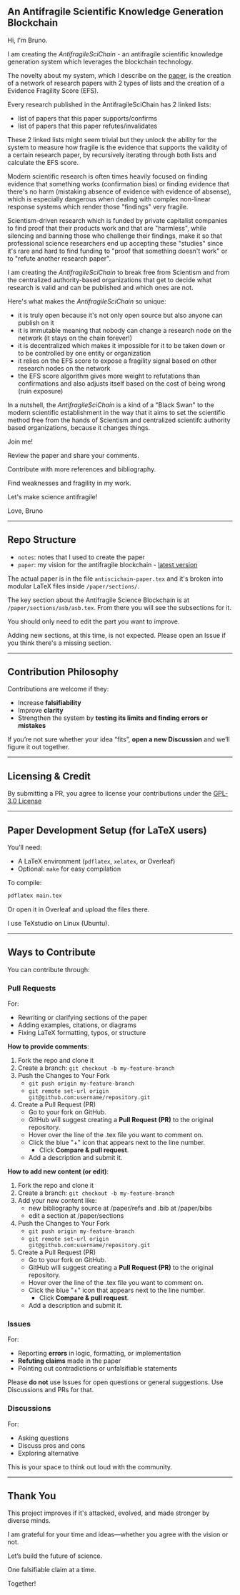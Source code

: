 ## An Antifragile Scientific Knowledge Generation Blockchain

Hi, I'm Bruno.

I am creating the *AntifragileSciChain* - an antifragile scientific knowledge generation system which leverages the blockchain technology.

The novelty about my system, which I describe on the [paper](https://github.com/w1ldrabb1t/antiscichain/blob/main/antiscichain-paper/antiscichain-paper.pdf), is the creation of a network of research papers with 2 types of lists and the creation of a Evidence Fragility Score (EFS).

Every research published in the AntifragileSciChain has 2 linked lists:
- list of papers that this paper supports/confirms
- list of papers that this paper refutes/invalidates

These 2 linked lists might seem trivial but they unlock the ability for the system to measure how fragile is the evidence that supports the validity of a certain research paper, by recursively iterating through both lists and calculate the EFS score.

Modern scientific research is often times heavily focused on finding evidence that something works (confirmation bias) or finding evidence that there's no harm (mistaking absence of evidence with evidence of absense), which is especially dangerous when dealing with complex non-linear response systems which render those "findings" very fragile. 

Scientism-driven research which is funded by private capitalist companies to find proof that their products work and that are "harmless", while silencing and banning those who challenge their findings, make it so that professional science researchers end up accepting these "studies" since it's rare and hard to find funding to "proof that something doesn't work" or to "refute another research paper".

I am creating the *AntifragileSciChain* to break free from Scientism and from the centralized authority-based organizations that get to decide what research is valid and can be published and which ones are not.

Here's what makes the *AntifragileSciChain* so unique:
- it is truly open because it's not only open source but also anyone can publish on it
- it is immutable meaning that nobody can change a research node on the network (it stays on the chain forever!)
- it is decentralized which makes it impossible for it to be taken down or to be controlled by one entity or organization
- it relies on the EFS score to expose a fragility signal based on other research nodes on the network
- the EFS score algorithm gives more weight to refutations than confirmations and also adjusts itself based on the cost of being wrong (ruin exposure)

In a nutshell, the *AntifragileSciChain* is a kind of a "Black Swan" to the modern scientific establishment in the way that it aims to set the scientific method free from the hands of Scientism and centralized scientifc authority based organizations, because it changes things. 

Join me! 

Review the paper and share your comments.

Contribute with more references and bibliography.

Find weaknesses and fragility in my work.

Let's make science antifragile!

Love,
Bruno 

---

## Repo Structure

- `notes`: notes that I used to create the paper
- `paper`: my vision for the antifragile blockchain - [latest version](https://github.com/w1ldrabb1t/antiscichain/blob/main/antiscichain-paper/antiscichain-paper.pdf)

The actual paper is in the file `antiscichain-paper.tex` and it's broken into modular LaTeX files inside `/paper/sections/`.

The key section about the Antifragile Science Blockchain is at `/paper/sections/asb/asb.tex`.
From there you will see the subsections for it.

You should only need to edit the part you want to improve.

Adding new sections, at this time, is not expected. 
Please open an Issue if you think there's a missing section.

---

## Contribution Philosophy

Contributions are welcome if they:
- Increase **falsifiability**
- Improve **clarity**
- Strengthen the system by **testing its limits and finding errors or mistakes**

If you’re not sure whether your idea “fits”, **open a new Discussion** and we’ll figure it out together.

---

## Licensing & Credit

By submitting a PR, you agree to license your contributions under the [GPL-3.0 License](./LICENSE)

---

## Paper Development Setup (for LaTeX users)

You’ll need:
- A LaTeX environment (`pdflatex`, `xelatex`, or Overleaf)
- Optional: `make` for easy compilation

To compile:
```bash
pdflatex main.tex
```

Or open it in Overleaf and upload the files there.

I use TeXstudio on Linux (Ubuntu).

---

## Ways to Contribute

You can contribute through:

### Pull Requests
For:
- Rewriting or clarifying sections of the paper
- Adding examples, citations, or diagrams
- Fixing LaTeX formatting, typos, or structure

**How to provide comments**:
1. Fork the repo and clone it
2. Create a branch: `git checkout -b my-feature-branch`
3. Push the Changes to Your Fork
    - `git push origin my-feature-branch`
    - `git remote set-url origin git@github.com:username/repository.git`
4. Create a Pull Request (PR)
    - Go to your fork on GitHub.
    - GitHub will suggest creating a **Pull Request (PR)** to the original repository.
    - Hover over the line of the .tex file you want to comment on.
    - Click the blue "+" icon that appears next to the line number.
        - Click **Compare & pull request**.
    - Add a description and submit it.

**How to add new content (or edit)**:
1. Fork the repo and clone it
2. Create a branch: `git checkout -b my-feature-branch`
3. Add your new content like:
    - new bibliography source at /paper/refs and .bib at /paper/bibs
    - edit a section at /paper/sections
3. Push the Changes to Your Fork
    - `git push origin my-feature-branch`
    - `git remote set-url origin git@github.com:username/repository.git`
4. Create a Pull Request (PR)
    - Go to your fork on GitHub.
    - GitHub will suggest creating a **Pull Request (PR)** to the original repository.
    - Hover over the line of the .tex file you want to comment on.
    - Click the blue "+" icon that appears next to the line number.
        - Click **Compare & pull request**.
    - Add a description and submit it.


### Issues
For:
- Reporting **errors** in logic, formatting, or implementation
- **Refuting claims** made in the paper
- Pointing out contradictions or unfalsifiable statements

Please **do not** use Issues for open questions or general suggestions. Use Discussions and PRs for that.

### Discussions
For:
- Asking questions
- Discuss pros and cons
- Exploring alternative

This is your space to think out loud with the community.

---

## Thank You

This project improves if it's attacked, evolved, and made stronger by diverse minds.

I am grateful for your time and ideas—whether you agree with the vision or not.

Let’s build the future of science. 

One falsifiable claim at a time. 

Together!
